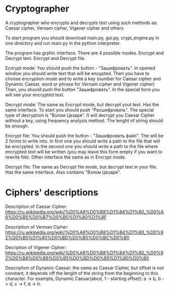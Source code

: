 # Cryptographer
A cryptographer who encrypts and decrypts text using such methods as: Caesar cipher, Vernam cipher, Vigener cipher and others

To start program you should download main.py, gui.py, crypt_engine.py in one directory and run main.py in the python interpreter.

The program has grphic interface. There are 4 possible modes. Encrypt and Decrypt text. Encrypt and Decrypt file.

Ecnrypt mode: You should push the button - "Зашифровать". In opened window you should write text that will be encypted. 
Then you have to choose encryption mode and to write a key (number for Caesar cipher and Dynamic Caesar, word or phrase for Vernam cipher and Vigener cipher)
Then, you should push the button "Зашифровать". In the special form you will see your encrypted text.

Decrypt mode: The same as Encrypt mode, but decrypt yout text. Has the same interface. To start you should push "Расшифровать". The special type of decryption is "Взлом Цезаря". 
It will decrypt you Caesar Cipher without a key, using frequency analysis method. The lenght of string should be enough. 

Encrypt file: You should push the button - "Зашифровать файл". The will be 2 forms to write into. In first one you should write a path to the file that will be encrypted.
In the second one you should write a path to the file where encrypted text will be written (you may leave this form empty if you want to rewrite file). Other interface the same as in Encrypt mode.

Decrypt file: The same as Decrypt file mode, but decrypt text in your file. Has the same interface. Also contains "Взлом Цезаря".

# Ciphers' descriptions
Description of Caesar Cipher: https://ru.wikipedia.org/wiki/%D0%A8%D0%B8%D1%84%D1%80_%D0%A6%D0%B5%D0%B7%D0%B0%D1%80%D1%8F

Description of Verman Cipher: https://ru.wikipedia.org/wiki/%D0%A8%D0%B8%D1%84%D1%80_%D0%92%D0%B5%D1%80%D0%BD%D0%B0%D0%BC%D0%B0

Decription of Vigener Cipher: https://ru.wikipedia.org/wiki/%D0%A8%D0%B8%D1%84%D1%80_%D0%92%D0%B8%D0%B6%D0%B5%D0%BD%D0%B5%D1%80%D0%B0

Description of Dynamic Caesar: the same as Caesar Cipher, but offset is not constant, it depends off the lenght of the string from the beginning to this character. 
For example, Dynamic Caesar(abcd, 1 - starting offset): a -> b, b -> d, c -> f, d -> h.
